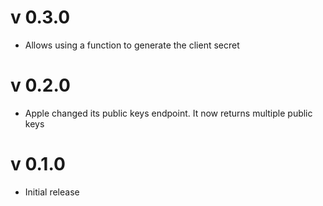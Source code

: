 # v 0.3.0

* Allows using a function to generate the client secret

# v 0.2.0

* Apple changed its public keys endpoint. It now returns multiple public keys

# v 0.1.0

* Initial release
